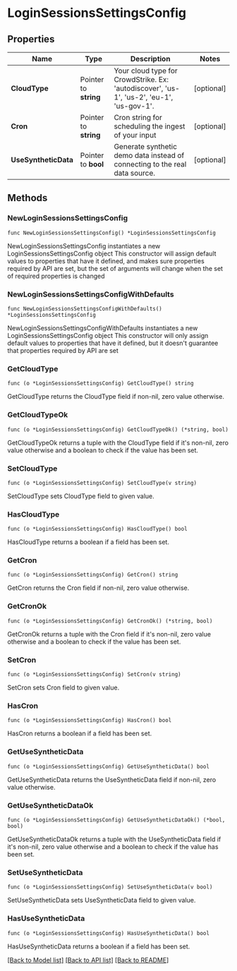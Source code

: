 # LoginSessionsSettingsConfig

## Properties

Name | Type | Description | Notes
------------ | ------------- | ------------- | -------------
**CloudType** | Pointer to **string** | Your cloud type for CrowdStrike. Ex: &#39;autodiscover&#39;, &#39;us-1&#39;, &#39;us-2&#39;, &#39;eu-1&#39;, &#39;us-gov-1&#39;. | [optional] 
**Cron** | Pointer to **string** | Cron string for scheduling the ingest of your input | [optional] 
**UseSyntheticData** | Pointer to **bool** | Generate synthetic demo data instead of connecting to the real data source. | [optional] 

## Methods

### NewLoginSessionsSettingsConfig

`func NewLoginSessionsSettingsConfig() *LoginSessionsSettingsConfig`

NewLoginSessionsSettingsConfig instantiates a new LoginSessionsSettingsConfig object
This constructor will assign default values to properties that have it defined,
and makes sure properties required by API are set, but the set of arguments
will change when the set of required properties is changed

### NewLoginSessionsSettingsConfigWithDefaults

`func NewLoginSessionsSettingsConfigWithDefaults() *LoginSessionsSettingsConfig`

NewLoginSessionsSettingsConfigWithDefaults instantiates a new LoginSessionsSettingsConfig object
This constructor will only assign default values to properties that have it defined,
but it doesn't guarantee that properties required by API are set

### GetCloudType

`func (o *LoginSessionsSettingsConfig) GetCloudType() string`

GetCloudType returns the CloudType field if non-nil, zero value otherwise.

### GetCloudTypeOk

`func (o *LoginSessionsSettingsConfig) GetCloudTypeOk() (*string, bool)`

GetCloudTypeOk returns a tuple with the CloudType field if it's non-nil, zero value otherwise
and a boolean to check if the value has been set.

### SetCloudType

`func (o *LoginSessionsSettingsConfig) SetCloudType(v string)`

SetCloudType sets CloudType field to given value.

### HasCloudType

`func (o *LoginSessionsSettingsConfig) HasCloudType() bool`

HasCloudType returns a boolean if a field has been set.

### GetCron

`func (o *LoginSessionsSettingsConfig) GetCron() string`

GetCron returns the Cron field if non-nil, zero value otherwise.

### GetCronOk

`func (o *LoginSessionsSettingsConfig) GetCronOk() (*string, bool)`

GetCronOk returns a tuple with the Cron field if it's non-nil, zero value otherwise
and a boolean to check if the value has been set.

### SetCron

`func (o *LoginSessionsSettingsConfig) SetCron(v string)`

SetCron sets Cron field to given value.

### HasCron

`func (o *LoginSessionsSettingsConfig) HasCron() bool`

HasCron returns a boolean if a field has been set.

### GetUseSyntheticData

`func (o *LoginSessionsSettingsConfig) GetUseSyntheticData() bool`

GetUseSyntheticData returns the UseSyntheticData field if non-nil, zero value otherwise.

### GetUseSyntheticDataOk

`func (o *LoginSessionsSettingsConfig) GetUseSyntheticDataOk() (*bool, bool)`

GetUseSyntheticDataOk returns a tuple with the UseSyntheticData field if it's non-nil, zero value otherwise
and a boolean to check if the value has been set.

### SetUseSyntheticData

`func (o *LoginSessionsSettingsConfig) SetUseSyntheticData(v bool)`

SetUseSyntheticData sets UseSyntheticData field to given value.

### HasUseSyntheticData

`func (o *LoginSessionsSettingsConfig) HasUseSyntheticData() bool`

HasUseSyntheticData returns a boolean if a field has been set.


[[Back to Model list]](../README.md#documentation-for-models) [[Back to API list]](../README.md#documentation-for-api-endpoints) [[Back to README]](../README.md)


